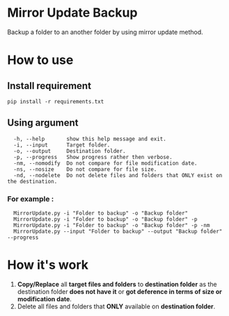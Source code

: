 # Mirror Update Backup
Backup a folder to an another folder by using mirror update method.

# How to use
## Install requirement
    pip install -r requirements.txt
## Using argument
      -h, --help       show this help message and exit.
      -i, --input      Target folder.
      -o, --output     Destination folder.
      -p, --progress   Show progress rather then verbose.
      -nm, --nomodify  Do not compare for file modification date.
      -ns, --nosize    Do not compare for file size.
      -nd, --nodelete  Do not delete files and folders that ONLY exist on the destination.
### For example :
      MirrorUpdate.py -i "Folder to backup" -o "Backup folder"
      MirrorUpdate.py -i "Folder to backup" -o "Backup folder" -p
      MirrorUpdate.py -i "Folder to backup" -o "Backup folder" -p -nm
      MirrorUpdate.py --input "Folder to backup" --output "Backup folder" --progress
# How it's work
1. **Copy/Replace** all **target files and folders** to **destination folder** as the destination folder **does not have it** or **got deference in terms of size or modification date**.
2. Delete all files and folders that **ONLY** available on **destination folder**.